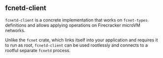 ## fcnetd-client

`fcnetd-client` is a concrete implementation that works on `fcnet-types` definitions and allows applying operations on Firecracker microVM networks.

Unlike the `fcnet` crate, which links itself into your application and requires it to run as root, `fcnetd-client` can be used rootlessly and connects
to a rootful separate `fcnetd` process.
